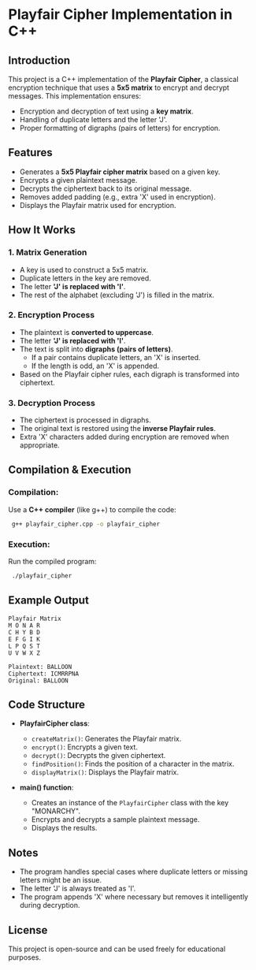 # Playfair Cipher Implementation in C++

## Introduction
This project is a C++ implementation of the **Playfair Cipher**, a classical encryption technique that uses a **5x5 matrix** to encrypt and decrypt messages. This implementation ensures:
- Encryption and decryption of text using a **key matrix**.
- Handling of duplicate letters and the letter 'J'.
- Proper formatting of digraphs (pairs of letters) for encryption.

## Features
- Generates a **5x5 Playfair cipher matrix** based on a given key.
- Encrypts a given plaintext message.
- Decrypts the ciphertext back to its original message.
- Removes added padding (e.g., extra 'X' used in encryption).
- Displays the Playfair matrix used for encryption.

## How It Works
### 1. Matrix Generation
- A key is used to construct a 5x5 matrix.
- Duplicate letters in the key are removed.
- The letter **'J' is replaced with 'I'**.
- The rest of the alphabet (excluding 'J') is filled in the matrix.

### 2. Encryption Process
- The plaintext is **converted to uppercase**.
- The letter **'J' is replaced with 'I'**.
- The text is split into **digraphs (pairs of letters)**.
  - If a pair contains duplicate letters, an 'X' is inserted.
  - If the length is odd, an 'X' is appended.
- Based on the Playfair cipher rules, each digraph is transformed into ciphertext.

### 3. Decryption Process
- The ciphertext is processed in digraphs.
- The original text is restored using the **inverse Playfair rules**.
- Extra 'X' characters added during encryption are removed when appropriate.

## Compilation & Execution
### Compilation:
Use a **C++ compiler** (like g++) to compile the code:
```sh
 g++ playfair_cipher.cpp -o playfair_cipher
```
### Execution:
Run the compiled program:
```sh
 ./playfair_cipher
```

## Example Output
```
Playfair Matrix
M O N A R
C H Y B D
E F G I K
L P Q S T
U V W X Z

Plaintext: BALLOON
Ciphertext: ICMRRPNA
Original: BALLOON
```

## Code Structure
- **PlayfairCipher class**:
  - `createMatrix()`: Generates the Playfair matrix.
  - `encrypt()`: Encrypts a given text.
  - `decrypt()`: Decrypts the given ciphertext.
  - `findPosition()`: Finds the position of a character in the matrix.
  - `displayMatrix()`: Displays the Playfair matrix.

- **main() function**:
  - Creates an instance of the `PlayfairCipher` class with the key "MONARCHY".
  - Encrypts and decrypts a sample plaintext message.
  - Displays the results.

## Notes
- The program handles special cases where duplicate letters or missing letters might be an issue.
- The letter 'J' is always treated as 'I'.
- The program appends 'X' where necessary but removes it intelligently during decryption.

## License
This project is open-source and can be used freely for educational purposes.

